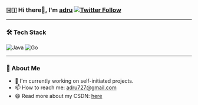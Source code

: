 ### 🇭🇮 Hi there👋, I'm [adru](https://x.com/adru8227) [![Twitter Follow](https://img.shields.io/badge/Follow%20me%20on-Twitter-1DA1F2?style=flat&logo=twitter&logoColor=white)](https://twitter.com/adru8227)

---

### 🛠 Tech Stack

![Java](https://img.shields.io/badge/Java-ED8B00?style=for-the-badge&logo=openjdk&logoColor=white)
![Go](https://img.shields.io/badge/Go-00ADD8?style=for-the-badge&logo=go&logoColor=white)

---

### 🌟 About Me
- 🔭 I'm currently working on self-initiated projects.
- 📫 How to reach me: [adru727@gmail.com](mailto:adru727@gmail.com)
- 😄 Read more about my CSDN: [here](https://blog.csdn.net/m0_71507863)



